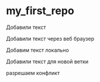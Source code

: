 # my_first_repo

Добавили текст

Добавили текст через веб браузер

Добавим текст локально

Добавили текст для новой ветки

разрешаем конфликт
